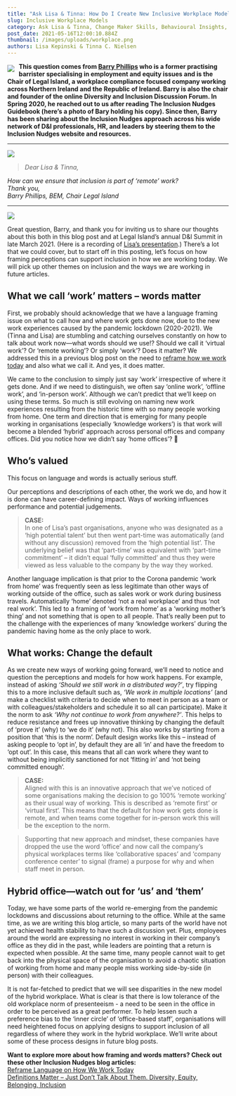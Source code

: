```yaml
---
title: "Ask Lisa & Tinna: How Do I Create New Inclusive Workplace Models?"
slug: Inclusive Workplace Models
category: Ask Lisa & Tinna, Change Maker Skills, Behavioural Insights, Inclusive Culture, Inclusive Co-Creation, Reduce Bias, Inclusive Decision Making, Leading Inclusively, Frame Perceptions
post_date: 2021-05-16T12:00:10.884Z
thumbnail: /images/uploads/workplace.png
authors: Lisa Kepinski & Tinna C. Nielsen
---
```


<img src="/images/uploads/barry-phillips.jpg" style="max-width: 200px; float: left; margin: 5px 10px 0 0"> **This question comes from [Barry Phillips](https://www.linkedin.com/in/legalisland/) who is a former practising barrister specialising in employment and equity issues and is the Chair of Legal Island, a workplace compliance focused company working across Northern Ireland and the Republic of Ireland. Barry is also the chair and founder of the online Diversity and Inclusion Discussion Forum. In Spring 2020, he reached out to us after reading The Inclusion Nudges Guidebook (here’s a photo of Bary holding his copy). Since then, Barry has been sharing about the Inclusion Nudges approach across his wide network of D&I professionals, HR, and leaders by steering them to the Inclusion Nudges website and resources.**
***
![](/images/uploads/question-mark-in-speech-bubble.svg)

>*Dear Lisa & Tinna,*

*How can we ensure that inclusion is part of ‘remote’ work?\
Thank you,\
Barry Phillips, BEM, Chair Legal Island*

***
![](/images/uploads/dialogue-2-bubbles-with-dots.svg)

Great question, Barry, and thank you for inviting us to share our thoughts about this both in this blog post and at Legal Island’s annual D&I Summit in late March 2021. (Here is a recording of [Lisa’s presentation](https://legal-island.wistia.com/medias/bs7uopj2dk).) There’s a lot that we could cover, but to start off in this posting, let’s focus on how framing perceptions can support inclusion in how we are working today. We will pick up other themes on inclusion and the ways we are working in future articles.

## What we call ‘work’ matters – words matter

First, we probably should acknowledge that we have a language framing issue on what to call how and where work gets done now, due to the new work experiences caused by the pandemic lockdown (2020-2021). We (Tinna and Lisa) are stumbling and catching ourselves constantly on how to talk about work now—what words should we use!? Should we call it ‘virtual work’?  Or ‘remote working’? Or simply ‘work’? Does it matter? We addressed this in a previous blog post on the need to [reframe how we work today](/blog/frame-perceptions/reframe-how-we-work) and also what we call it. And yes, it does matter. 

We came to the conclusion to simply just say ‘work’ irrespective of where it gets done. And if we need to distinguish, we often say ‘online work’, ‘offline work’, and ‘in-person work’. Although we can’t predict that we’ll keep on using these terms. So much is still evolving on naming new work experiences resulting from the historic time with so many people working from home. One term and direction that is emerging for many people working in organisations (especially ‘knowledge workers’) is that work will become a blended ‘hybrid’ approach across personal offices and company offices. Did you notice how we didn’t say ‘home offices’? 🙂

## Who’s valued

This focus on language and words is actually serious stuff. 

Our perceptions and descriptions of each other, the work we do, and how it is done can have career-defining impact. Ways of working influences performance and potential judgements. 

>**CASE:**\
In one of Lisa’s past organisations, anyone who was designated as a ‘high potential talent’ but then went part-time was automatically (and without any discussion) removed from the ‘high potential list’. The underlying belief was that ‘part-time’ was equivalent with ‘part-time commitment’ – it didn’t equal ‘fully committed’ and thus they were viewed as less valuable to the company by the way they worked. 

Another language implication is that prior to the Corona pandemic ‘work from home’ was frequently seen as less legitimate than other ways of working outside of the office, such as sales work or work during business travels. Automatically ‘home’ denoted ‘not a real workplace’ and thus ‘not real work’. This led to a framing of ‘work from home’ as a ‘working mother’s thing’ and not something that is open to all people. That’s really been put to the challenge with the experiences of many ‘knowledge workers’ during the pandemic having home as the only place to work.

## What works: Change the default

As we create new ways of working going forward, we’ll need to notice and question the perceptions and models for how work happens. For example, instead of asking *‘Should we still work in a distributed way?’*, try flipping this to a more inclusive default such as, *‘We work in multiple locations’* (and make a checklist with criteria to decide when to meet in person as a team or with colleagues/stakeholders and schedule it so all can participate). Make it the norm to ask *‘Why not continue to work from anywhere?’*. This helps to reduce resistance and frees up innovative thinking by changing the default of ‘prove it’ (why) to ‘we do it’ (why not). This also works by starting from a position that ‘this is the norm’. Default design works like this – instead of asking people to ‘opt in’, by default they are all ‘in’ and have the freedom to ‘opt out’. In this case, this means that all can work where they want to without being implicitly sanctioned for not ‘fitting in’ and ‘not being committed enough’. 

>**CASE:**\
Aligned with this is an innovative approach that we’ve noticed of some organisations making the decision to go 100% ‘remote working’ as their usual way of working. This is described as ‘remote first’ or ‘virtual first’. This means that the default for how work gets done is remote, and when teams come together for in-person work this will be the exception to the norm. 

>Supporting that new approach and mindset, these companies have dropped the use the word ‘office’ and now call the company’s physical workplaces terms like ‘collaborative spaces’ and ‘company conference center’ to signal (frame) a purpose for why and when staff meet in person.

## Hybrid office—watch out for ‘us’ and ‘them’

Today, we have some parts of the world re-emerging from the pandemic lockdowns and discussions about returning to the office. While at the same time, as we are writing this blog article, so many parts of the world have not yet achieved health stability to have such a discussion yet. Plus, employees around the world are expressing no interest in working in their company’s office as they did in the past, while leaders are pointing that a return is expected when possible. At the same time, many people cannot wait to get back into the physical space of the organisation to avoid a chaotic situation of working from home and many people miss working side-by-side (in person) with their colleagues. 

It is not far-fetched to predict that we will see disparities in the new model of the hybrid workplace. What is clear is that there is low tolerance of the old workplace norm of presenteeism - a need to be seen in the office in order to be perceived as a great performer. To help lessen such a preference bias to the ‘inner circle’ of ‘office-based staff’, organisations will need heightened focus on applying designs to support inclusion of all regardless of where they work in the hybrid workplace. We’ll write about some of these process designs in future blog posts.

**Want to explore more about how framing and words matters? Check out these other Inclusion Nudges blog articles:**\
[Reframe Language on How We Work Today](/blog/frame-perceptions/reframe-how-we-work)\
[Definitions Matter – Just Don’t Talk About Them. Diversity, Equity, Belonging, Inclusion](/blog/about-inclusion-nudges/definitions-matter)